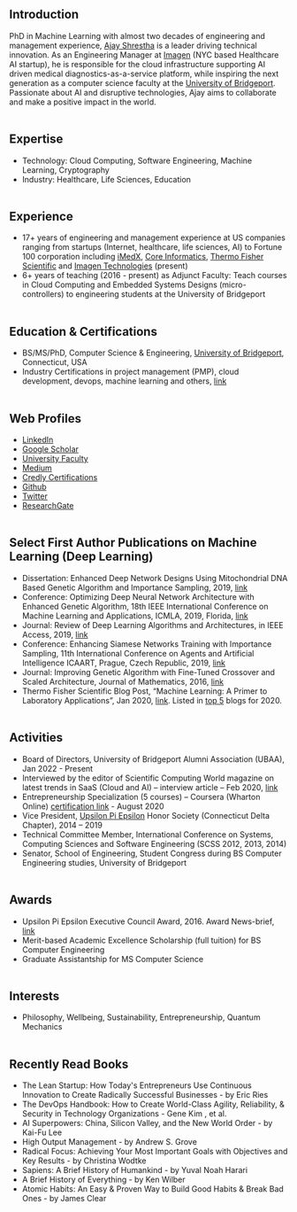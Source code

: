 ## Introduction         
PhD in Machine Learning with almost two decades of engineering and management experience, [Ajay Shrestha](https://www.ajayshrestha.com/) is a leader driving technical innovation. As an Engineering Manager at [Imagen](https://imagen.ai/) (NYC based Healthcare AI startup), he is responsible for the cloud infrastructure supporting AI driven medical diagnostics-as-a-service platform, while inspiring the next generation as a computer science faculty at the [University of Bridgeport](https://www.bridgeport.edu/). Passionate about AI and disruptive technologies, Ajay aims to collaborate and make a positive impact in the world.
\
&nbsp;

## Expertise
- Technology: Cloud Computing, Software Engineering, Machine Learning, Cryptography
- Industry: Healthcare, Life Sciences, Education
\
&nbsp;

## Experience
- 17+ years of engineering and management experience at US companies ranging from startups (Internet, healthcare, life sciences, AI) to Fortune 100 corporation including [iMedX](https://imedx.com/), [Core Informatics](http://coreinformatics.com/), [Thermo Fisher Scientific](https://www.thermofisher.com/us/en/home.html) and [Imagen Technologies](https://imagen.ai/) (present)
- 6+ years of teaching (2016 - present) as Adjunct Faculty: Teach courses in Cloud Computing and Embedded Systems Designs (micro-controllers) to engineering students at the University of Bridgeport
\
&nbsp;

## Education & Certifications
- BS/MS/PhD, Computer Science & Engineering, [University of Bridgeport](https://www.bridgeport.edu/), Connecticut, USA
- Industry Certifications in project management (PMP), cloud development, devops, machine learning and others, [link](https://www.youracclaim.com/users/ajayshrestha/badges) 
\
&nbsp;

## Web Profiles
- [LinkedIn](https://www.linkedin.com/in/ajayshrestha/)
- [Google Scholar](https://scholar.google.com/citations?user=wtBCz0QAAAAJ)
- [University Faculty](https://profiles.bridgeport.edu/user/shrestha/)
- [Medium](https://ajay-shrestha.medium.com/)
- [Credly Certifications](https://www.youracclaim.com/users/ajayshrestha/badges)
- [Github](https://github.com/shrestha-ajay)
- [Twitter](https://twitter.com/ajayshrestha)
- [ResearchGate](https://www.researchgate.net/profile/Ajay-Shrestha)
\
&nbsp;

## Select First Author Publications on Machine Learning (Deep Learning)
-	Dissertation: Enhanced Deep Network Designs Using Mitochondrial DNA Based Genetic Algorithm and Importance Sampling, 2019, [link](https://www.proquest.com/docview/2322784986/631422EFED204CFDPQ/)
-	Conference: Optimizing Deep Neural Network Architecture with Enhanced Genetic Algorithm, 18th IEEE International Conference on Machine Learning and Applications, ICMLA, 2019, Florida, [link](https://ieeexplore.ieee.org/abstract/document/8999193)
-	Journal: Review of Deep Learning Algorithms and Architectures, in IEEE Access, 2019, [link](https://ieeexplore.ieee.org/document/8694781)
-	Conference: Enhancing Siamese Networks Training with Importance Sampling, 11th International Conference on Agents and Artificial Intelligence ICAART, Prague, Czech Republic, 2019, [link](http://dx.doi.org/10.5220/0007371706100615)
-	Journal: Improving Genetic Algorithm with Fine-Tuned Crossover and Scaled Architecture, Journal of Mathematics, 2016, [link](http://dx.doi.org/10.1155/2016/4015845)
-	Thermo Fisher Scientific Blog Post, “Machine Learning: A Primer to Laboratory Applications”, Jan 2020,  [link](https://www.thermofisher.com/blog/connectedlab/machine-learning-a-primer-to-laboratory-applications/). Listed in [top 5](https://www.thermofisher.com/blog/connectedlab/top-5-connected-lab-blogs-for-2020/) blogs for 2020.
\
&nbsp;

## Activities
- Board of Directors, University of Bridgeport Alumni Association (UBAA), Jan 2022 - Present
-	Interviewed by the editor of Scientific Computing World magazine on latest trends in SaaS (Cloud and AI) – interview article – Feb 2020, [link](https://www.scientific-computing.com/feature/making-case-cloud)
-	Entrepreneurship Specialization (5 courses) – Coursera (Wharton Online) [certification link](https://www.coursera.org/account/accomplishments/specialization/certificate/ZL4WT3NHK2AT) - August 2020
-	Vice President, [Upsilon Pi Epsilon](https://upe.acm.org/) Honor Society (Connecticut Delta Chapter), 2014 – 2019
- Technical Committee Member, International Conference on Systems, Computing Sciences and Software Engineering (SCSS 2012, 2013, 2014)
- Senator, School of Engineering, Student Congress during BS Computer Engineering studies, University of Bridgeport
\
&nbsp;

## Awards
-	Upsilon Pi Epsilon Executive Council Award, 2016. Award News-brief, [link](https://www.cs.ucla.edu/wp-content/uploads/cs/UPE-News-August-2016-Scholarships.pdf)
- Merit-based Academic Excellence Scholarship (full tuition) for BS Computer Engineering 
- Graduate Assistantship for MS Computer Science
\
&nbsp;

## Interests
- Philosophy, Wellbeing, Sustainability, Entrepreneurship, Quantum Mechanics
\
&nbsp;

## Recently Read Books
- The Lean Startup: How Today's Entrepreneurs Use Continuous Innovation to Create Radically Successful Businesses - by Eric Ries
- The DevOps Handbook: How to Create World-Class Agility, Reliability, & Security in Technology Organizations - Gene Kim , et al.
- AI Superpowers: China, Silicon Valley, and the New World Order - by Kai-Fu Lee
- High Output Management - by Andrew S. Grove
- Radical Focus: Achieving Your Most Important Goals with Objectives and Key Results - by Christina Wodtke
- Sapiens: A Brief History of Humankind - by Yuval Noah Harari
- A Brief History of Everything - by Ken Wilber
- Atomic Habits: An Easy & Proven Way to Build Good Habits & Break Bad Ones - by James Clear
\
&nbsp;

